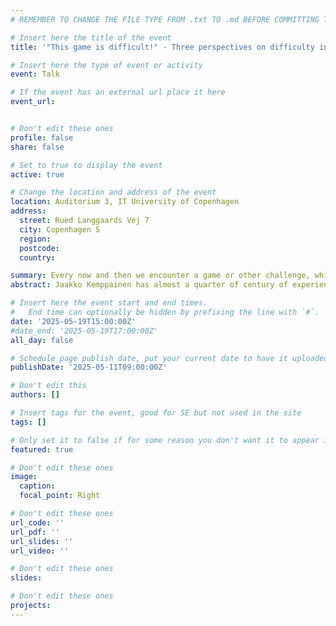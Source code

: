 ```yaml
---
# REMEMBER TO CHANGE THE FILE TYPE FROM .txt TO .md BEFORE COMMITTING THE ACTIVITY

# Insert here the title of the event
title: '"This game is difficult!" - Three perspectives on difficulty in games'

# Insert here the type of event or activity
event: Talk

# If the event has an external url place it here
event_url:


# Don't edit these ones
profile: false
share: false

# Set to true to display the event
active: true

# Change the location and address of the event
location: Auditorium 3, IT University of Copenhagen
address: 
  street: Rued Langgaards Vej 7
  city: Copenhagen S
  region: 
  postcode: 
  country: 

summary: Every now and then we encounter a game or other challenge, which feels very difficult for us. There are several forms and sources of difficulty, from rules to one\'s physical qualities. This talk discusses a syntactic-semantic-pragmatic model for understanding difficulty in games.
abstract: Jaakko Kemppainen has almost a quarter of century of experience on working with games. He has worked over 15 years in games industry, mostly in different designer roles. He has participated in the development of almost 30 games on different platforms and genres. For five years he worked as the first Regional artist of games, promoting games as an art form, curating exhibitions and events and talking about games. He has written three books and several articles about games and game design. Currently he is teaching game design at Aalto University.

# Insert here the event start and end times.
#   End time can optionally be hidden by prefixing the line with `#`.
date: '2025-05-19T15:00:00Z'
#date_end: '2025-05-19T17:00:00Z'
all_day: false

# Schedule page publish date, put your current date to have it uploaded instanty
publishDate: '2025-05-11T09:00:00Z'

# Don't edit this
authors: []

# Insert tags for the event, good for SE but not used in the site
tags: []

# Only set it to false if for some reason you don't want it to appear in the home, but only in the archive
featured: true

# Don't edit these ones
image:
  caption: 
  focal_point: Right

# Don't edit these ones
url_code: ''
url_pdf: ''
url_slides: ''
url_video: ''

# Don't edit these ones
slides:

# Don't edit these ones
projects:
---
```

